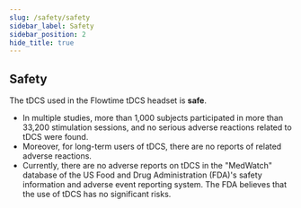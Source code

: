 ```yaml
---
slug: /safety/safety
sidebar_label: Safety
sidebar_position: 2
hide_title: true
---
```


## Safety
The tDCS used in the Flowtime tDCS headset is **safe**.  

* In multiple studies, more than 1,000 subjects participated in more than 33,200 stimulation sessions, and no serious adverse reactions related to tDCS were found. 
* Moreover, for long-term users of tDCS, there are no reports of related adverse reactions. 
* Currently, there are no adverse reports on tDCS in the "MedWatch" database of the US Food and Drug Administration (FDA)'s safety information and adverse event reporting system. The FDA believes that the use of tDCS has no significant risks.

